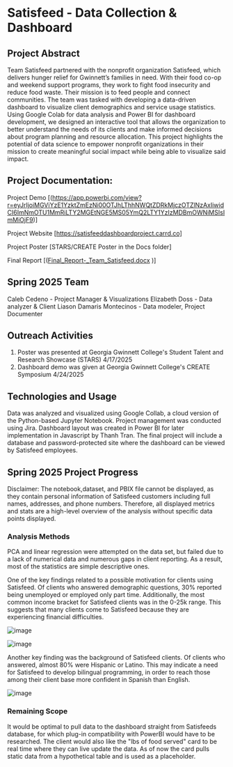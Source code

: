 # Satisfeed - Data Collection & Dashboard

## Project Abstract
Team Satisfeed partnered with the nonprofit organization Satisfeed, which delivers hunger relief for Gwinnett’s families in need. With their food co-op and weekend support programs, they work to fight food insecurity and reduce food waste. Their mission is to feed people and connect communities. The team was tasked with developing a data-driven dashboard to visualize client demographics and service usage statistics. Using Google Colab for data analysis and Power BI for dashboard development, we designed an interactive tool that allows the organization to better understand the needs of its clients and make informed decisions about program planning and resource allocation. This project highlights the potential of data science to empower nonprofit organizations in their mission to create meaningful social impact while being able to visualize said impact. 

## Project Documentation:
Project Demo [(https://app.powerbi.com/view?r=eyJrIjoiMGViYzE1YzktZmEzNi00OTJhLThhNWQtZDRkMjczOTZlNzAxIiwidCI6ImNmOTU1MmRiLTY2MGEtNGE5MS05YmQ2LTY1YzIzMDBmOWNiMSIsImMiOjF9)]

Project Website [https://satisfeeddashboardproject.carrd.co] 

Project Poster [STARS/CREATE Poster in the Docs folder] 

Final Report [([Final_Report-_Team_Satisfeed.docx](https://github.com/user-attachments/files/20028096/Final_Report-_Team_Satisfeed.docx)
)]

## Spring 2025 Team
Caleb Cedeno - Project Manager & Visualizations 
Elizabeth Doss - Data analyzer & Client Liason 
Damaris Montecinos - Data modeler, Project Documenter

## Outreach Activities

1. Poster was presented at Georgia Gwinnett College's Student Talent and Research Showcase (STARS) 4/17/2025
2. Dashboard demo was given at Georgia Gwinnett College's CREATE Symposium 4/24/2025

## Technologies and Usage

Data was analyzed and visualized using Google Collab, a cloud version of the Python-based Jupyter Notebook. Project management was conducted using Jira. Dashboard
layout was created in Power BI for later implementation in Javascript by Thanh Tran. The final project will include a database and password-protected site where the 
dashboard can be viewed by Satisfeed employees.

## Spring 2025 Project Progress

Disclaimer: The notebook,dataset, and PBIX file cannot be displayed, as they contain personal information of Satisfeed customers including full names, addresses, and phone numbers. Therefore, all displayed metrics and stats are a high-level overview of the analysis without specific data points displayed.

### Analysis Methods
PCA and linear regression were attempted on the data set, but failed due to a lack of numerical data and numerous gaps in client reporting. As a result, most of the 
statistics are simple descriptive ones.

One of the key findings related to a possible motivation for clients using Satisfeed. Of clients who answered demographic questions, 30% reported being unemployed or 
employed only part time. Additionally, the most common income bracket for Satisfeed clients was in the 0-25k range. This suggests that many clients come to Satisfeed 
because they are experiencing financial difficulties.

![image](https://github.com/user-attachments/assets/e4c9e069-d946-4a56-89da-ae47d1f9da80)

![image](https://github.com/user-attachments/assets/08eda490-98dd-49db-bcc2-87bc438ee648)

Another key finding was the background of Satisfeed clients. Of clients who answered, almost 80% were Hispanic or Latino. This may indicate a need for Satisfeed to 
develop bilingual programming, in order to reach those among their client base more confident in Spanish than English.

![image](https://github.com/user-attachments/assets/91d3c0d2-ee81-4221-aaa0-cd337eb5fbde)


### Remaining Scope
It would be optimal to pull data to the dashboard straight from Satisfeeds database, for which plug-in compatibility with PowerBI would have to be researched. The 
client would also like the "lbs of food served" card to be real time where they can live update the data. As of now the card pulls static data from a hypothetical table 
and is used as a placeholder.



